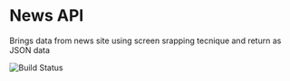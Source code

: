 # News API

Brings data from news site using screen srapping tecnique and return as JSON data

![Build Status]('news_api.png')